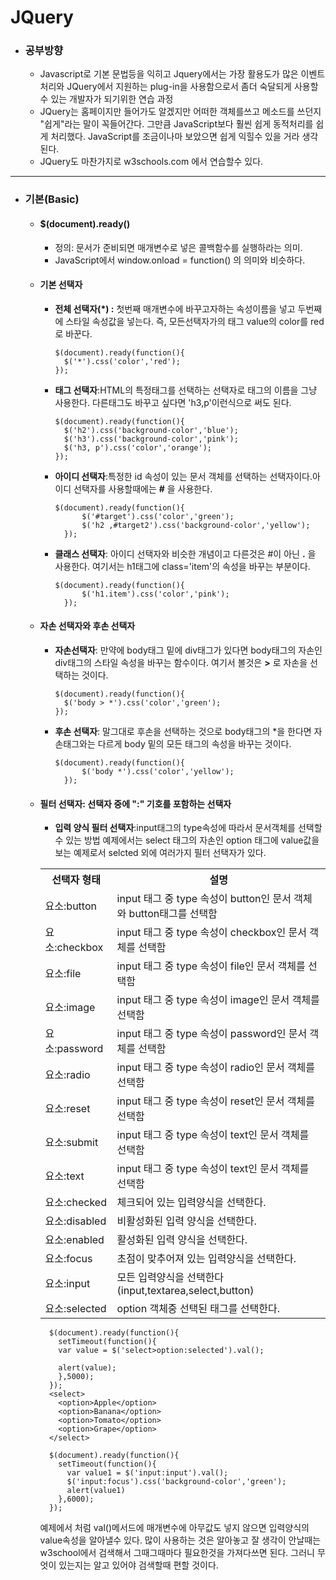 JQuery
===
* ### 공부방향
  * Javascript로 기본 문법등을 익히고 Jquery에서는 가장 활용도가 많은 이벤트 처리와 JQuery에서 지원하는 plug-in을 사용함으로서 좀더 숙달되게 사용할수 있는 개발자가 되기위한 연습 과정
  * JQuery는 홈페이지만 들어가도 알겠지만 어떠한 객체를쓰고 메소드를 쓰던지 "쉽게"라는 말이 꼭들어간다. 그만큼 JavaScript보다 훨씬 쉽게 동적처리를 쉽게 처리했다. JavaScript를 조금이나마 보았으면 쉽게 익힐수 있을 거라 생각된다.
  * JQuery도 마찬가지로 w3schools.com 에서 연습할수 있다.
---
* ### 기본(Basic)
  * #### $(document).ready()
    * 정의: 문서가 준비되면 매개변수로 넣은 콜백함수를 실행하라는 의미.
    * JavaScript에서 window.onload = function() 의 의미와 비슷하다.
  * #### 기본 선택자
    * **전체 선택자(*) :** 첫번째 매개변수에 바꾸고자하는 속성이름을 넣고 두번째에 스타일 속성값을 넣는다. 즉, 모든선택자가의 태그 value의 color를 red로 바꾼다.

          $(document).ready(function(){
            $('*').css('color','red');
          });
    * **태그 선택자**:HTML의 특정태그를 선택하는 선택자로 태그의 이름을 그냥 사용한다. 다른태그도 바꾸고 싶다면 'h3,p'이런식으로 써도 된다.

          $(document).ready(function(){
            $('h2').css('background-color','blue');
            $('h3').css('background-color','pink');
            $('h3, p').css('color','orange');
          });
    * **아이디 선택자**:특정한 id 속성이 있는 문서 객체를 선택하는 선택자이다.아이디 선택자를 사용할때에는 **#** 을 사용한다.

          $(document).ready(function(){
        		$('#target').css('color','green');
        		$('h2 ,#target2').css('background-color','yellow');
        	});
    * **클래스 선택자**: 아이디 선택자와 비슷한 개념이고 다른것은 #이 아닌 **.** 을 사용한다. 여기서는 h1태그에 class='item'의 속성을 바꾸는 부분이다.

          $(document).ready(function(){
        		$('h1.item').css('color','pink');
        	});
  * #### 자손 선택자와 후손 선택자
    * **자손선택자**: 만약에 body태그 밑에 div태그가 있다면 body태그의 자손인 div태그의 스타일 속성을 바꾸는 함수이다. 여기서 볼것은 **>** 로 자손을 선택하는 것이다.

          $(document).ready(function(){
            $('body > *').css('color','green');
          });
    * **후손 선택자**: 말그대로 후손을 선택하는 것으로 body태그의 *을 한다면 자손태그와는 다르게 body 밑의 모든 태그의 속성을 바꾸는 것이다.

          $(document).ready(function(){
        		$('body *').css('color','yellow');
        	});
  * #### 필터 선택자: 선택자 중에 ":" 기호를 포함하는 선택자
    * **입력 양식 필터 선택자**:input태그의 type속성에 따라서 문서객체를 선택할수 있는 방법 예제에서는 select 태그의 자손인 option 태그에 value값을 보는 예제로서 selcted 외에 여러가지 필터 선택자가 있다.
    <table>
      <tr>
        <th align="center">선택자 형태</th>
        <th align ="center"> 설명</th>
      </tr>
      <tr>
        <td>요소:button</td>
        <td>input 태그 중 type 속성이 button인 문서 객체와 button태그를 선택함</td>
      </tr>
      <tr>
        <td>요소:checkbox</td>
        <td>input 태그 중 type 속성이 checkbox인 문서 객체를 선택함</td>
      </tr>
      <tr>
        <td>요소:file</td>
        <td>input 태그 중 type 속성이 file인 문서 객체를 선택함</td>
      </tr>
      <tr>
        <td>요소:image</td>
        <td>input 태그 중 type 속성이 image인 문서 객체를 선택함</td>
      </tr>
      <tr>
        <td>요소:password</td>
        <td>input 태그 중 type 속성이 password인 문서 객체를 선택함</td>
      </tr>
      <tr>
        <td>요소:radio</td>
        <td>input 태그 중 type 속성이 radio인 문서 객체를 선택함</td>
      </tr>
      <tr>
        <td>요소:reset</td>
        <td>input 태그 중 type 속성이 reset인 문서 객체를 선택함</td>
      </tr>
      <tr>
        <td>요소:submit</td>
        <td>input 태그 중 type 속성이 text인 문서 객체를 선택함</td>
      </tr>

      <tr>
        <td>요소:text</td>
        <td>input 태그 중 type 속성이 text인 문서 객체를 선택함</td>
      </tr>
      <tr>
        <td>요소:checked</td>
        <td>체크되어 있는 입력양식을 선택한다.</td>
      </tr>
      <tr>
        <td>요소:disabled</td>
        <td>비활성화된 입력 양식을 선택한다.</td>
      </tr>
      <tr>
        <td>요소:enabled</td>
        <td>활성화된 입력 양식을 선택한다.</td>
      </tr>
      <tr>
        <td>요소:focus</td>
        <td>초점이 맞추어져 있는 입력양식을 선택한다.</td>
      </tr>
      <tr>
        <td>요소:input</td>
        <td>모든 입력양식을 선택한다(input,textarea,select,button)</td>
      </tr>
      <tr>
        <td>요소:selected</td>
        <td>option 객체중 선택된 태그를 선택한다.</td>
      </tr>

    </table>

          $(document).ready(function(){
            setTimeout(function(){
            var value = $('select>option:selected').val();

            alert(value);
            },5000);
          });
          <select>
            <option>Apple</option>
            <option>Banana</option>
            <option>Tomato</option>
            <option>Grape</option>
          </select>

          $(document).ready(function(){
            setTimeout(function(){
              var value1 = $('input:input').val();
              $('input:focus').css('background-color','green');
              alert(value1)
            },6000);
          });
      예제에서 처럼 val()메서드에 매개변수에 아무값도 넣지 않으면 입력양식의 value속성을 알아낼수 있다.
      많이 사용하는 것은 알아놓고 잘 생각이 안날때는 w3school에서 검색해서 그때그때마다 필요한것을 가져다쓰면 된다. 그러니 무엇이 있는지는 알고 있어야 검색할때 편할 것이다.
